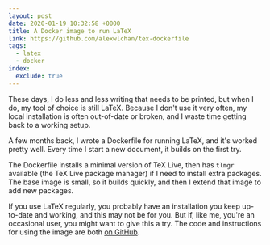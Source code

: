 ```yaml
---
layout: post
date: 2020-01-19 10:32:58 +0000
title: A Docker image to run LaTeX
link: https://github.com/alexwlchan/tex-dockerfile
tags:
  - latex
  - docker
index:
  exclude: true
---
```


These days, I do less and less writing that needs to be printed, but when I do, my tool of choice is still LaTeX.
Because I don't use it very often, my local installation is often out-of-date or broken, and I waste time getting back to a working setup.

A few months back, I wrote a Dockerfile for running LaTeX, and it's worked pretty well.
Every time I start a new document, it builds on the first try.

The Dockerfile installs a minimal version of TeX Live, then has `tlmgr` available (the TeX Live package manager) if I need to install extra packages.
The base image is small, so it builds quickly, and then I extend that image to add new packages.

If you use LaTeX regularly, you probably have an installation you keep up-to-date and working, and this may not be for you.
But if, like me, you're an occasional user, you might want to give this a try.
The code and instructions for using the image are both [on GitHub](https://github.com/alexwlchan/tex-dockerfile).
